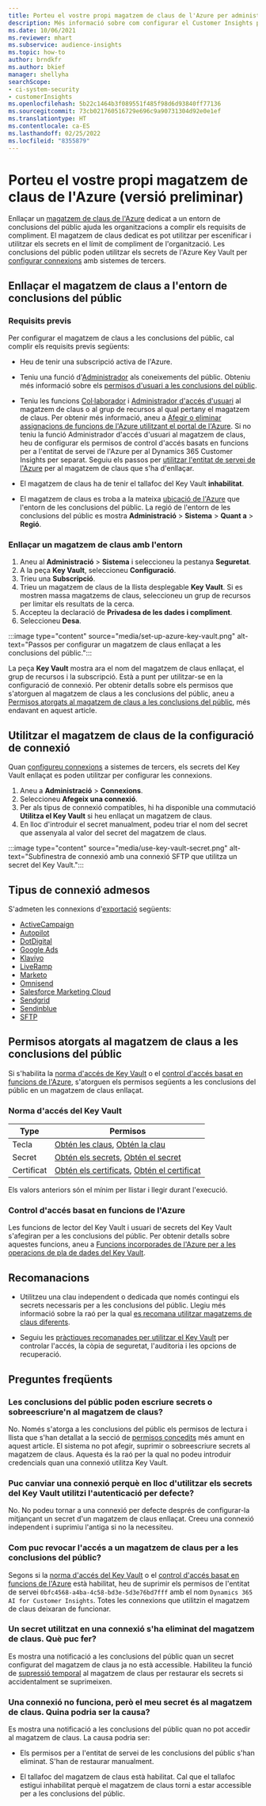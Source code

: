 ```yaml
---
title: Porteu el vostre propi magatzem de claus de l'Azure per administrar els secrets
description: Més informació sobre com configurar el Customer Insights per utilitzar el vostre propi magatzem de claus de l'Azure.
ms.date: 10/06/2021
ms.reviewer: mhart
ms.subservice: audience-insights
ms.topic: how-to
author: brndkfr
ms.author: bkief
manager: shellyha
searchScope:
- ci-system-security
- customerInsights
ms.openlocfilehash: 5b22c1464b3f089551f485f98d6d93840ff77136
ms.sourcegitcommit: 73cb021760516729e696c9a90731304d92e0e1ef
ms.translationtype: HT
ms.contentlocale: ca-ES
ms.lasthandoff: 02/25/2022
ms.locfileid: "8355879"
---
```

# <a name="bring-your-own-azure-key-vault-preview"></a>Porteu el vostre propi magatzem de claus de l'Azure (versió preliminar)

Enllaçar un [magatzem de claus de l'Azure](/azure/key-vault/general/basic-concepts) dedicat a un entorn de conclusions del públic ajuda les organitzacions a complir els requisits de compliment.
El magatzem de claus dedicat es pot utilitzar per escenificar i utilitzar els secrets en el límit de compliment de l'organització. Les conclusions del públic poden utilitzar els secrets de l'Azure Key Vault per [configurar connexions](connections.md) amb sistemes de tercers.

## <a name="link-the-key-vault-to-the-audience-insights-environment"></a>Enllaçar el magatzem de claus a l'entorn de conclusions del públic

### <a name="prerequisites"></a>Requisits previs

Per configurar el magatzem de claus a les conclusions del públic, cal complir els requisits previs següents:

- Heu de tenir una subscripció activa de l'Azure.

- Teniu una funció d'[Administrador](permissions.md#administrator) als coneixements del públic. Obteniu més informació sobre els [permisos d'usuari a les conclusions del públic](permissions.md#assign-roles-and-permissions).

- Teniu les funcions [Col·laborador](/azure/role-based-access-control/built-in-roles#contributor) i [Administrador d'accés d'usuari](/azure/role-based-access-control/built-in-roles#user-access-administrator) al magatzem de claus o al grup de recursos al qual pertany el magatzem de claus. Per obtenir més informació, aneu a [Afegir o eliminar assignacions de funcions de l'Azure utilitzant el portal de l'Azure](/azure/role-based-access-control/role-assignments-portal). Si no teniu la funció Administrador d'accés d'usuari al magatzem de claus, heu de configurar els permisos de control d'accés basats en funcions per a l'entitat de servei de l'Azure per al Dynamics 365 Customer Insights per separat. Seguiu els passos per [utilitzar l'entitat de servei de l'Azure](connect-service-principal.md) per al magatzem de claus que s'ha d'enllaçar.

- El magatzem de claus ha de tenir el tallafoc del Key Vault **inhabilitat**.

- El magatzem de claus es troba a la mateixa [ubicació de l'Azure](https://azure.microsoft.com/global-infrastructure/geographies/#overview) que l'entorn de les conclusions del públic. La regió de l'entorn de les conclusions del públic es mostra **Administració** > **Sistema** > **Quant a** > **Regió**.

### <a name="link-a-key-vault-to-the-environment"></a>Enllaçar un magatzem de claus amb l'entorn

1. Aneu al **Administració** > **Sistema** i seleccioneu la pestanya **Seguretat**.
1. A la peça **Key Vault**, seleccioneu **Configuració**.
1. Trieu una **Subscripció**.
1. Trieu un magatzem de claus de la llista desplegable **Key Vault**. Si es mostren massa magatzems de claus, seleccioneu un grup de recursos per limitar els resultats de la cerca.
1. Accepteu la declaració de **Privadesa de les dades i compliment**.
1. Seleccioneu **Desa**.

:::image type="content" source="media/set-up-azure-key-vault.png" alt-text="Passos per configurar un magatzem de claus enllaçat a les conclusions del públic.":::

La peça **Key Vault** mostra ara el nom del magatzem de claus enllaçat, el grup de recursos i la subscripció. Està a punt per utilitzar-se en la configuració de connexió.
Per obtenir detalls sobre els permisos que s'atorguen al magatzem de claus a les conclusions del públic, aneu a [Permisos atorgats al magatzem de claus a les conclusions del públic](#permissions-granted-on-the-key-vault-to-audience-insights), més endavant en aquest article.

## <a name="use-the-key-vault-in-the-connection-setup"></a>Utilitzar el magatzem de claus de la configuració de connexió

Quan [configureu connexions](connections.md) a sistemes de tercers, els secrets del Key Vault enllaçat es poden utilitzar per configurar les connexions.

1. Aneu a **Administració** > **Connexions**.
1. Seleccioneu **Afegeix una connexió**.
1. Per als tipus de connexió compatibles, hi ha disponible una commutació **Utilitza el Key Vault** si heu enllaçat un magatzem de claus.
1. En lloc d'introduir el secret manualment, podeu triar el nom del secret que assenyala al valor del secret del magatzem de claus.

:::image type="content" source="media/use-key-vault-secret.png" alt-text="Subfinestra de connexió amb una connexió SFTP que utilitza un secret del Key Vault.":::

## <a name="supported-connection-types"></a>Tipus de connexió admesos

S'admeten les connexions d'[exportació](export-destinations.md) següents:

* [ActiveCampaign](export-active-campaign.md)
* [Autopilot](export-autopilot.md)
* [DotDigital](export-dotdigital.md)
* [Google Ads](export-google-ads.md)
* [Klaviyo](export-klaviyo.md)
* [LiveRamp](export-liveramp.md)
* [Marketo](export-marketo.md)
* [Omnisend](export-omnisend.md)
* [Salesforce Marketing Cloud](export-salesforce.md)
* [Sendgrid](export-sendgrid.md)
* [Sendinblue](export-sendinblue.md)
* [SFTP](export-sftp.md)

## <a name="permissions-granted-on-the-key-vault-to-audience-insights"></a>Permisos atorgats al magatzem de claus a les conclusions del públic

Si s'habilita la [norma d'accés de Key Vault](/azure/key-vault/general/assign-access-policy?tabs=azure-portal) o el [control d'accés basat en funcions de l'Azure](/azure/key-vault/general/rbac-guide?tabs=azure-cli), s'atorguen els permisos següents a les conclusions del públic en un magatzem de claus enllaçat.

### <a name="key-vault-access-policy"></a>Norma d'accés del Key Vault

| Type        | Permisos          |
| ----------- | -------------------- |
| Tecla         | [Obtén les claus](/rest/api/keyvault/get-keys), [Obtén la clau](/rest/api/keyvault/get-key)                                 |
| Secret      | [Obtén els secrets](/rest/api/keyvault/get-secrets), [Obtén el secret](/rest/api/keyvault/get-secret)                     |
| Certificat | [Obtén els certificats](/rest/api/keyvault/get-certificates), [Obtén el certificat](/rest/api/keyvault/get-certificate) |

Els valors anteriors són el mínim per llistar i llegir durant l'execució.

### <a name="azure-role-based-access-control"></a>Control d'accés basat en funcions de l'Azure

Les funcions de lector del Key Vault i usuari de secrets del Key Vault s'afegiran per a les conclusions del públic. Per obtenir detalls sobre aquestes funcions, aneu a [Funcions incorporades de l'Azure per a les operacions de pla de dades del Key Vault](/azure/key-vault/general/rbac-guide?tabs=azure-cli).

## <a name="recommendations"></a>Recomanacions

- Utilitzeu una clau independent o dedicada que només contingui els secrets necessaris per a les conclusions del públic. Llegiu més informació sobre la raó per la qual [es recomana utilitzar magatzems de claus diferents](/azure/key-vault/general/best-practices#why-we-recommend-separate-key-vaults).

- Seguiu les [pràctiques recomanades per utilitzar el Key Vault](/azure/key-vault/general/best-practices#turn-on-logging) per controlar l'accés, la còpia de seguretat, l'auditoria i les opcions de recuperació.

## <a name="frequently-asked-questions"></a>Preguntes freqüents

### <a name="can-audience-insights-write-secrets-or-overwrite-secrets-into-the-key-vault"></a>Les conclusions del públic poden escriure secrets o sobreescriure'n al magatzem de claus?

No. Només s'atorga a les conclusions del públic els permisos de lectura i llista que s'han detallat a la secció de [permisos concedits](#permissions-granted-on-the-key-vault-to-audience-insights) més amunt en aquest article. El sistema no pot afegir, suprimir o sobreescriure secrets al magatzem de claus. Aquesta és la raó per la qual no podeu introduir credencials quan una connexió utilitza Key Vault.

### <a name="can-i-change-a-connection-from-using-key-vault-secrets-to-default-authentication"></a>Puc canviar una connexió perquè en lloc d'utilitzar els secrets del Key Vault utilitzi l'autenticació per defecte?

No. No podeu tornar a una connexió per defecte després de configurar-la mitjançant un secret d'un magatzem de claus enllaçat. Creeu una connexió independent i suprimiu l'antiga si no la necessiteu.

### <a name="how-can-i-revoke-access-to-a-key-vault-for-audience-insights"></a>Com puc revocar l'accés a un magatzem de claus per a les conclusions del públic?

Segons si la [norma d'accés del Key Vault](/azure/key-vault/general/assign-access-policy?tabs=azure-portal) o el [control d'accés basat en funcions de l'Azure](/azure/key-vault/general/rbac-guide?tabs=azure-cli) està habilitat, heu de suprimir els permisos de l'entitat de servei `0bfc4568-a4ba-4c58-bd3e-5d3e76bd7fff` amb el nom `Dynamics 365 AI for Customer Insights`. Totes les connexions que utilitzin el magatzem de claus deixaran de funcionar.

### <a name="a-secret-thats-used-in-a-connection-got-removed-from-the-key-vault-what-can-i-do"></a>Un secret utilitzat en una connexió s'ha eliminat del magatzem de claus. Què puc fer?

Es mostra una notificació a les conclusions del públic quan un secret configurat del magatzem de claus ja no està accessible. Habiliteu la funció de [supressió temporal](/azure/key-vault/general/soft-delete-overview) al magatzem de claus per restaurar els secrets si accidentalment se suprimeixen.

### <a name="a-connection-doesnt-work-but-my-secret-is-in-the-key-vault-what-might-be-the-cause"></a>Una connexió no funciona, però el meu secret és al magatzem de claus. Quina podria ser la causa?

Es mostra una notificació a les conclusions del públic quan no pot accedir al magatzem de claus. La causa podria ser:

- Els permisos per a l'entitat de servei de les conclusions del públic s'han eliminat. S'han de restaurar manualment.

- El tallafoc del magatzem de claus està habilitat. Cal que el tallafoc estigui inhabilitat perquè el magatzem de claus torni a estar accessible per a les conclusions del públic.
